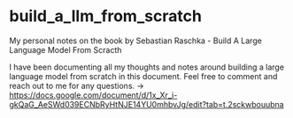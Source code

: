 # build_a_llm_from_scratch
My personal notes on the book by Sebastian Raschka - Build A Large Language Model From Scracth

I have been documenting all my thoughts and notes around building a large language model from scratch in this document. Feel free to comment and reach out to me for any questions. -> https://docs.google.com/document/d/1x_Xr_i-gkQaG_AeSWd039ECNbRyHtNJE14YU0mhbvJg/edit?tab=t.2sckwbouubna
